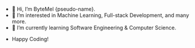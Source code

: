- 👋 Hi, I’m ByteMel {pseudo-name}.
- 👀 I’m interested in Machine Learning, Full-stack Development, and many more. 
- 🌱 I’m currently learning Software Engineering & Computer Science.
*  Happy Coding!
<!---
ByteMel/ByteMel is a ✨ special ✨ repository because its `README.md` (this file) appears on your GitHub profile.
You can click the Preview link to take a look at your changes.
--->
